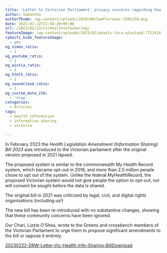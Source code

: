 ```yaml
---
title: 'Letter to Victorian Parliament: privacy concerns regarding health information sharing system'
author: Samantha
authorThumb: /wp-content/uploads/2019/08/SamFloreani-150x150.png
date: 2023-02-22T22:48:30+00:00
url: /2023/02/23/vichealthinfosharing/
featureImage: /wp-content/uploads/2023/02/pexels-tara-winstead-7723524-scaled-1.jpg
cybocfi_hide_featureImage:
  - yes
eg_vimeo_ratio:
  - 1
eg_youtube_ratio:
  - 1
eg_wistia_ratio:
  - 1
eg_html5_ratio:
  - 1
eg_soundcloud_ratio:
  - 1
eg_custom_meta_216:
  - 'true'
categories:
  - Articles
tags:
  - health information
  - information sharing
  - victoria

---
```

In February 2023 the _Health Legislation Amendment (Information Sharing) Bill 2023_ was introduced to the Victorian parliament after the original version proposed in 2021 lapsed. 

The proposed system is similar to the commonwealth My Health Record system, which became opt-out in 2018, and more than 2.5 million people chose to opt out of the system. Unlike the federal MyHealthRecord, the proposed Victorian system would not give people the option to opt-out, nor will consent be sought before the data is shared. 

The original bill in 2021 was criticised by legal, civil, and digital rights organisations (including us!)

The new bill has been re-introduced with no substantive changes, showing that these community concerns have been ignored. 

Our Chari, Lizzie O&#8217;Shea, wrote to the Greens and crossbench members of the Victorian Parliament to urge them to propose significant amendments to the bill or oppose it entirely. 

<div data-wp-interactive="" class="wp-block-file">
  <a id="wp-block-file--media-1de87148-41bc-4c30-a266-99ee971a17f6" href="/wp-content/uploads/2023/02/20230222-DRW-Letter-Vic-Health-Info-Sharing-Bill.pdf">20230222-DRW-Letter-Vic-Health-Info-Sharing-Bill</a><a href="/wp-content/uploads/2023/02/20230222-DRW-Letter-Vic-Health-Info-Sharing-Bill.pdf" class="wp-block-file__button wp-element-button" download aria-describedby="wp-block-file--media-1de87148-41bc-4c30-a266-99ee971a17f6">Download</a>
</div>